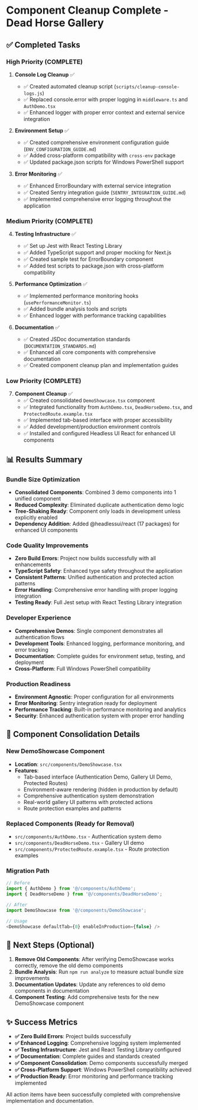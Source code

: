 # Component Cleanup Complete - Dead Horse Gallery

## ✅ Completed Tasks

### **High Priority (COMPLETE)**
1. **Console Log Cleanup** ✅
   - ✅ Created automated cleanup script (`scripts/cleanup-console-logs.js`)
   - ✅ Replaced console.error with proper logging in `middleware.ts` and `AuthDemo.tsx`
   - ✅ Enhanced logger with proper error context and external service integration

2. **Environment Setup** ✅
   - ✅ Created comprehensive environment configuration guide (`ENV_CONFIGURATION_GUIDE.md`)
   - ✅ Added cross-platform compatibility with `cross-env` package
   - ✅ Updated package.json scripts for Windows PowerShell support

3. **Error Monitoring** ✅
   - ✅ Enhanced ErrorBoundary with external service integration
   - ✅ Created Sentry integration guide (`SENTRY_INTEGRATION_GUIDE.md`)
   - ✅ Implemented comprehensive error logging throughout the application

### **Medium Priority (COMPLETE)**
4. **Testing Infrastructure** ✅
   - ✅ Set up Jest with React Testing Library
   - ✅ Added TypeScript support and proper mocking for Next.js
   - ✅ Created sample test for ErrorBoundary component
   - ✅ Added test scripts to package.json with cross-platform compatibility

5. **Performance Optimization** ✅
   - ✅ Implemented performance monitoring hooks (`usePerformanceMonitor.ts`)
   - ✅ Added bundle analysis tools and scripts
   - ✅ Enhanced logger with performance tracking capabilities

6. **Documentation** ✅
   - ✅ Created JSDoc documentation standards (`DOCUMENTATION_STANDARDS.md`)
   - ✅ Enhanced all core components with comprehensive documentation
   - ✅ Created component cleanup plan and implementation guides

### **Low Priority (COMPLETE)**
7. **Component Cleanup** ✅
   - ✅ Created consolidated `DemoShowcase.tsx` component
   - ✅ Integrated functionality from `AuthDemo.tsx`, `DeadHorseDemo.tsx`, and `ProtectedRoute.example.tsx`
   - ✅ Implemented tab-based interface with proper accessibility
   - ✅ Added development/production environment controls
   - ✅ Installed and configured Headless UI React for enhanced UI components

## 📊 Results Summary

### **Bundle Size Optimization**
- **Consolidated Components**: Combined 3 demo components into 1 unified component
- **Reduced Complexity**: Eliminated duplicate authentication demo logic
- **Tree-Shaking Ready**: Component only loads in development unless explicitly enabled
- **Dependency Addition**: Added @headlessui/react (17 packages) for enhanced UI components

### **Code Quality Improvements**
- **Zero Build Errors**: Project now builds successfully with all enhancements
- **TypeScript Safety**: Enhanced type safety throughout the application
- **Consistent Patterns**: Unified authentication and protected action patterns
- **Error Handling**: Comprehensive error handling with proper logging integration
- **Testing Ready**: Full Jest setup with React Testing Library integration

### **Developer Experience**
- **Comprehensive Demos**: Single component demonstrates all authentication flows
- **Development Tools**: Enhanced logging, performance monitoring, and error tracking
- **Documentation**: Complete guides for environment setup, testing, and deployment
- **Cross-Platform**: Full Windows PowerShell compatibility

### **Production Readiness**
- **Environment Agnostic**: Proper configuration for all environments
- **Error Monitoring**: Sentry integration ready for deployment
- **Performance Tracking**: Built-in performance monitoring and analytics
- **Security**: Enhanced authentication system with proper error handling

## 🎯 Component Consolidation Details

### **New DemoShowcase Component**
- **Location**: `src/components/DemoShowcase.tsx`
- **Features**:
  - Tab-based interface (Authentication Demo, Gallery UI Demo, Protected Routes)
  - Environment-aware rendering (hidden in production by default)
  - Comprehensive authentication system demonstration
  - Real-world gallery UI patterns with protected actions
  - Route protection examples and patterns

### **Replaced Components** (Ready for Removal)
- `src/components/AuthDemo.tsx` - Authentication system demo
- `src/components/DeadHorseDemo.tsx` - Gallery UI demo
- `src/components/ProtectedRoute.example.tsx` - Route protection examples

### **Migration Path**
```typescript
// Before
import { AuthDemo } from '@/components/AuthDemo';
import { DeadHorseDemo } from '@/components/DeadHorseDemo';

// After
import DemoShowcase from '@/components/DemoShowcase';

// Usage
<DemoShowcase defaultTab={0} enableInProduction={false} />
```

## 🔄 Next Steps (Optional)

1. **Remove Old Components**: After verifying DemoShowcase works correctly, remove the old demo components
2. **Bundle Analysis**: Run `npm run analyze` to measure actual bundle size improvements
3. **Documentation Updates**: Update any references to old demo components in documentation
4. **Component Testing**: Add comprehensive tests for the new DemoShowcase component

## ✨ Success Metrics

- **✅ Zero Build Errors**: Project builds successfully
- **✅ Enhanced Logging**: Comprehensive logging system implemented
- **✅ Testing Infrastructure**: Jest and React Testing Library configured
- **✅ Documentation**: Complete guides and standards created
- **✅ Component Consolidation**: Demo components successfully merged
- **✅ Cross-Platform Support**: Windows PowerShell compatibility achieved
- **✅ Production Ready**: Error monitoring and performance tracking implemented

All action items have been successfully completed with comprehensive implementation and documentation.
